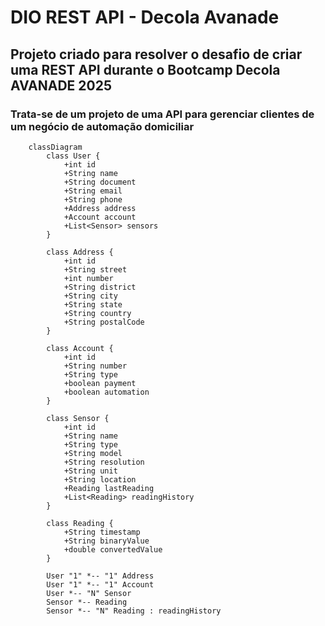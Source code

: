 # DIO REST API - Decola Avanade

## Projeto criado para resolver o desafio de criar uma REST API durante o Bootcamp Decola AVANADE 2025
### Trata-se de um projeto de uma API para gerenciar clientes de um negócio de automação domiciliar
```mermaid
    classDiagram
        class User {
            +int id
            +String name
            +String document
            +String email
            +String phone
            +Address address
            +Account account
            +List<Sensor> sensors
        }
    
        class Address {
            +int id
            +String street
            +int number
            +String district
            +String city
            +String state
            +String country
            +String postalCode
        }
    
        class Account {
            +int id
            +String number
            +String type
            +boolean payment
            +boolean automation
        }
    
        class Sensor {
            +int id
            +String name
            +String type
            +String model
            +String resolution
            +String unit
            +String location
            +Reading lastReading
            +List<Reading> readingHistory
        }
    
        class Reading {
            +String timestamp
            +String binaryValue
            +double convertedValue
        }
    
        User "1" *-- "1" Address
        User "1" *-- "1" Account
        User *-- "N" Sensor
        Sensor *-- Reading
        Sensor *-- "N" Reading : readingHistory

```